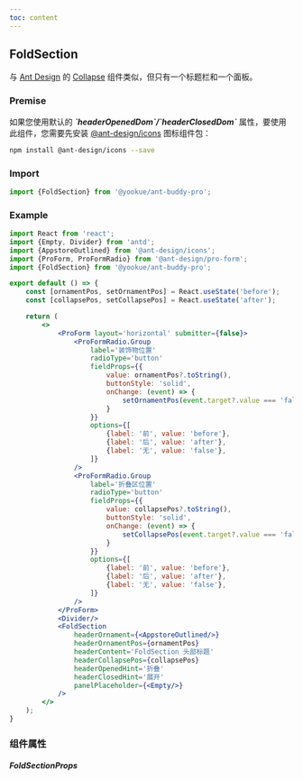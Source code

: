 ```yaml
---
toc: content
---
```


## FoldSection

与 [Ant Design](https://ant.design/) 的 [Collapse](https://4x.ant.design/components/collapse/) 组件类似，但只有一个标题栏和一个面板。

### Premise

<Alert type='info'>
  如果您使用默认的 <b><i>`headerOpenedDom`/`headerClosedDom`</i></b> 属性，要使用此组件，您需要先安装 <a href='https://github.com/ant-design/ant-design-icons' target='_blank'>@ant-design/icons</a> 图标组件包：
</Alert>

```bash
npm install @ant-design/icons --save
```

### Import

```jsx | pure
import {FoldSection} from '@yookue/ant-buddy-pro';
```

### Example

```jsx
import React from 'react';
import {Empty, Divider} from 'antd';
import {AppstoreOutlined} from '@ant-design/icons';
import {ProForm, ProFormRadio} from '@ant-design/pro-form';
import {FoldSection} from '@yookue/ant-buddy-pro';

export default () => {
    const [ornamentPos, setOrnamentPos] = React.useState('before');
    const [collapsePos, setCollapsePos] = React.useState('after');

    return (
        <>
            <ProForm layout='horizontal' submitter={false}>
                <ProFormRadio.Group
                    label='装饰物位置'
                    radioType='button'
                    fieldProps={{
                        value: ornamentPos?.toString(),
                        buttonStyle: 'solid',
                        onChange: (event) => {
                            setOrnamentPos(event.target?.value === 'false' ? false : event.target?.value);
                        }
                    }}
                    options={[
                        {label: '前', value: 'before'},
                        {label: '后', value: 'after'},
                        {label: '无', value: 'false'},
                    ]}
                />
                <ProFormRadio.Group
                    label='折叠区位置'
                    radioType='button'
                    fieldProps={{
                        value: collapsePos?.toString(),
                        buttonStyle: 'solid',
                        onChange: (event) => {
                            setCollapsePos(event.target?.value === 'false' ? false : event.target?.value);
                        }
                    }}
                    options={[
                        {label: '前', value: 'before'},
                        {label: '后', value: 'after'},
                        {label: '无', value: 'false'},
                    ]}
                />
            </ProForm>
            <Divider/>
            <FoldSection
                headerOrnament={<AppstoreOutlined/>}
                headerOrnamentPos={ornamentPos}
                headerContent='FoldSection 头部标题'
                headerCollapsePos={collapsePos}
                headerOpenedHint='折叠'
                headerClosedHint='展开'
                panelPlaceholder={<Empty/>}
            />
        </>
    );
}
```

### 组件属性

##### FoldSectionProps

<API src="@/layout/FoldSection/index.tsx" hideTitle></API>
